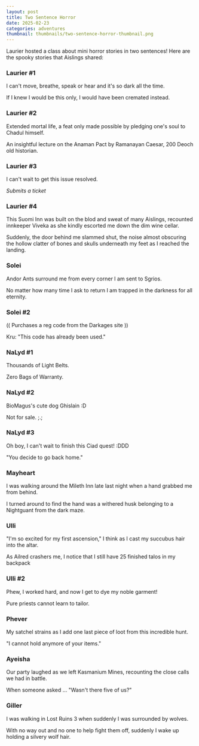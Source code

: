 ```yaml
---
layout: post
title: Two Sentence Horror
date: 2025-02-23
categories: adventures
thumbnail: thumbnails/two-sentence-horror-thumbnail.png
---
```



Laurier hosted a class about mini horror stories in two sentences! Here are the spooky stories that Aislings shared:


### Laurier #1

I can't move, breathe, speak or hear and it's so dark all the time.

If I knew I would be this only, I would have been cremated instead.


### Laurier #2

Extended mortal life, a feat only made possible by pledging one's soul to Chadul himself.

An insightful lecture on the Anaman Pact by Ramanayan Caesar, 200 Deoch old historian.

### Laurier #3

I can't wait to get this issue resolved.

*Submits a ticket*

### Laurier #4

This Suomi Inn was built on the blod and sweat of many Aislings, recounted innkeeper Viveka as she kindly escorted me down the dim wine cellar.

Suddenly, the door behind me slammed shut, the noise almost obscuring the hollow clatter of bones and skulls underneath my feet as I reached the landing.

### Solei

Andor Ants surround me from every corner I am sent to Sgrios.

No matter how many time I ask to return I am trapped in the darkness for all eternity.

### Solei #2

(( Purchases a reg code from the Darkages site ))

Kru: "This code has already been used."

### NaLyd #1

Thousands of Light Belts.

Zero Bags of Warranty.

### NaLyd #2

BioMagus's cute dog Ghislain :D

Not for sale. ;.;

### NaLyd #3

Oh boy, I can't wait to finish this Ciad quest! :DDD

"You decide to go back home."

### Mayheart

I was walking around the Mileth Inn late last night when a hand grabbed me from behind.

I turned around to find the hand was a withered husk belonging to a Nightguant from the dark maze.


### Ulli

"I'm so excited for my first ascension," I think as I cast my succubus hair into the altar.

As Ailred crashers me, I notice that I still have 25 finished talos in my backpack


### Ulli #2

Phew, I worked hard, and now I get to dye my noble garment!

Pure priests cannot learn to tailor.

### Phever

My satchel strains as I add one last piece of loot from this incredible hunt.

"I cannot hold anymore of your items."

### Ayeisha

Our party laughed as we left Kasmanium Mines, recounting the close calls we had in battle.

When someone asked ... "Wasn't there five of us?"

### Giller

I was walking in Lost Ruins 3 when suddenly I was surrounded by wolves.

With no way out and no one to help fight them off, suddenly I wake up holding a silvery wolf hair.
